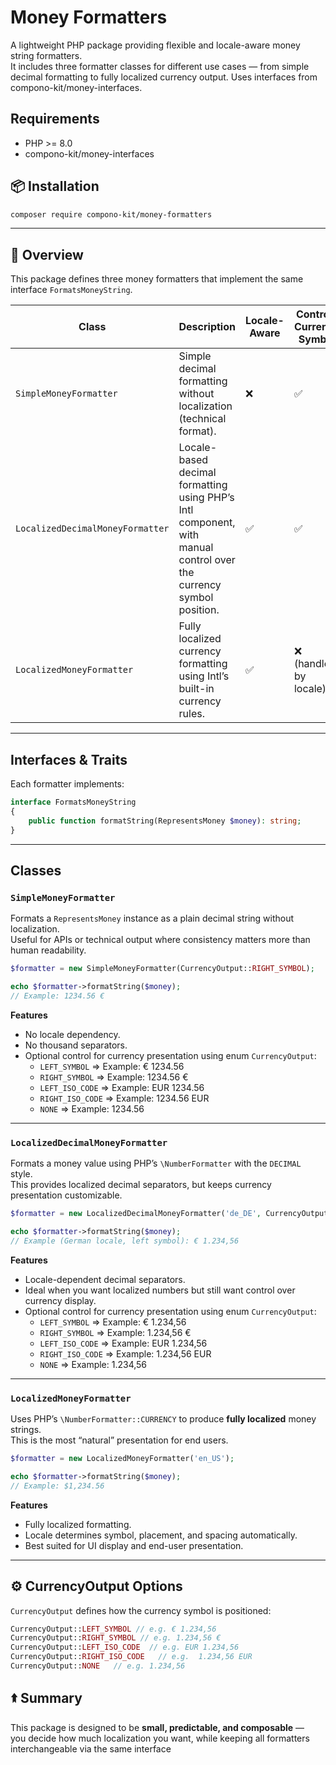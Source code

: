 # Money Formatters

A lightweight PHP package providing flexible and locale-aware money string formatters.  
It includes three formatter classes for different use cases — from simple decimal formatting to fully localized currency output.
Uses interfaces from compono-kit/money-interfaces.

## Requirements

* PHP >= 8.0
* compono-kit/money-interfaces

## 📦 Installation

```bash
composer require compono-kit/money-formatters
```

---

## 🚀 Overview

This package defines three money formatters that implement the same interface `FormatsMoneyString`.

| Class | Description | Locale-Aware | Controls Currency Symbol |
|--------|--------------|--------------|---------------------------|
| `SimpleMoneyFormatter` | Simple decimal formatting without localization (technical format). | ❌ | ✅ |
| `LocalizedDecimalMoneyFormatter` | Locale-based decimal formatting using PHP’s Intl component, with manual control over the currency symbol position. | ✅ | ✅ |
| `LocalizedMoneyFormatter` | Fully localized currency formatting using Intl’s built-in currency rules. | ✅ | ❌ (handled by locale) |

---

## Interfaces & Traits

Each formatter implements:

```php
interface FormatsMoneyString
{
    public function formatString(RepresentsMoney $money): string;
}
```

---

## Classes

### `SimpleMoneyFormatter`

Formats a `RepresentsMoney` instance as a plain decimal string without localization.  
Useful for APIs or technical output where consistency matters more than human readability.

```php
$formatter = new SimpleMoneyFormatter(CurrencyOutput::RIGHT_SYMBOL);

echo $formatter->formatString($money);
// Example: 1234.56 €
```

**Features**
- No locale dependency.
- No thousand separators.
- Optional control for currency presentation using enum `CurrencyOutput`:
    - `LEFT_SYMBOL` => Example: € 1234.56
    - `RIGHT_SYMBOL` => Example: 1234.56 €
    - `LEFT_ISO_CODE` => Example: EUR 1234.56
    - `RIGHT_ISO_CODE` => Example: 1234.56 EUR
    - `NONE` => Example: 1234.56

---

### `LocalizedDecimalMoneyFormatter`

Formats a money value using PHP’s `\NumberFormatter` with the `DECIMAL` style.  
This provides localized decimal separators, but keeps currency presentation customizable.

```php
$formatter = new LocalizedDecimalMoneyFormatter('de_DE', CurrencyOutput::LEFT_SYMBOL);

echo $formatter->formatString($money);
// Example (German locale, left symbol): € 1.234,56
```

**Features**
- Locale-dependent decimal separators.
- Ideal when you want localized numbers but still want control over currency display.
- Optional control for currency presentation using enum `CurrencyOutput`:
    - `LEFT_SYMBOL` => Example: € 1.234,56
    - `RIGHT_SYMBOL` => Example: 1.234,56 €
    - `LEFT_ISO_CODE` => Example: EUR 1.234,56
    - `RIGHT_ISO_CODE` => Example: 1.234,56 EUR
    - `NONE` => Example: 1.234,56

---

### `LocalizedMoneyFormatter`

Uses PHP’s `\NumberFormatter::CURRENCY` to produce **fully localized** money strings.  
This is the most “natural” presentation for end users.

```php
$formatter = new LocalizedMoneyFormatter('en_US');

echo $formatter->formatString($money);
// Example: $1,234.56
```

**Features**
- Fully localized formatting.
- Locale determines symbol, placement, and spacing automatically.
- Best suited for UI display and end-user presentation.

---

## ⚙️ CurrencyOutput Options

`CurrencyOutput` defines how the currency symbol is positioned:

```php
CurrencyOutput::LEFT_SYMBOL // e.g. € 1.234,56
CurrencyOutput::RIGHT_SYMBOL // e.g. 1.234,56 €
CurrencyOutput::LEFT_ISO_CODE  // e.g. EUR 1.234,56
CurrencyOutput::RIGHT_ISO_CODE   // e.g.  1.234,56 EUR
CurrencyOutput::NONE   // e.g. 1.234,56
```

## 🢙 Summary

This package is designed to be **small, predictable, and composable** —  
you decide how much localization you want, while keeping all formatters interchangeable via the same interface
